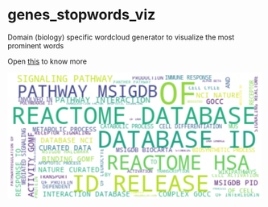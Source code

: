 # genes_stopwords_viz
Domain (biology) specific wordcloud generator to visualize the most prominent words

Open [this](https://github.com/vigchandra/genes_stopwords_viz/blob/master/genes_viz.ipynb) to know more

![](wordcloud_viz.PNG)
